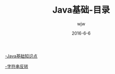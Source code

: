 ﻿---
layout:     post                  
title:      Java基础-目录      
date:       2016-6-6             
author:     wjw                   
header-img: img/post-bg-rwd.jpg  
catalog: true   
stickie: false                       
---
  

[-Java基础知识点](http://http://wjwcloud.com/2018/07/16/Java_base/)

[-字符串反转](http://wjwcloud.com/2018/03/13/StrReverse/)

